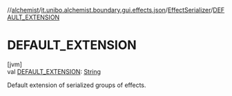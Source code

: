 //[alchemist](../../../index.md)/[it.unibo.alchemist.boundary.gui.effects.json](../index.md)/[EffectSerializer](index.md)/[DEFAULT_EXTENSION](-d-e-f-a-u-l-t_-e-x-t-e-n-s-i-o-n.md)

# DEFAULT_EXTENSION

[jvm]\
val [DEFAULT_EXTENSION](-d-e-f-a-u-l-t_-e-x-t-e-n-s-i-o-n.md): [String](https://docs.oracle.com/javase/8/docs/api/java/lang/String.html)

Default extension of serialized groups of effects.
